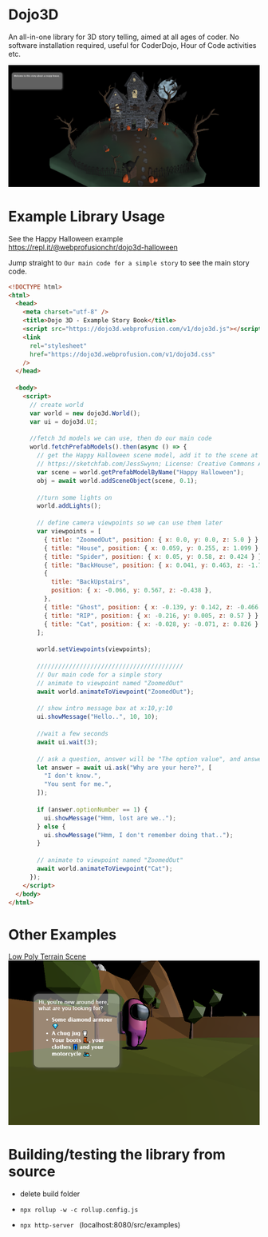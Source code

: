 # Dojo3D

An all-in-one library for 3D story telling, aimed at all ages of coder. No software installation required, useful for CoderDojo, Hour of Code activities etc.

![Example](docs/screens/halloween.png)

# Example Library Usage

See the Happy Halloween example https://repl.it/@webprofusionchr/dojo3d-halloween

Jump straight to `Our main code for a simple story` to see the main story code.

```html
<!DOCTYPE html>
<html>
  <head>
    <meta charset="utf-8" />
    <title>Dojo 3D - Example Story Book</title>
    <script src="https://dojo3d.webprofusion.com/v1/dojo3d.js"></script>
    <link
      rel="stylesheet"
      href="https://dojo3d.webprofusion.com/v1/dojo3d.css"
    />
  </head>

  <body>
    <script>
      // create world
      var world = new dojo3d.World();
      var ui = dojo3d.UI;

      //fetch 3d models we can use, then do our main code
      world.fetchPrefabModels().then(async () => {
        // get the Happy Halloween scene model, add it to the scene at scale 0.1
        // https://sketchfab.com/JessSwynn; License: Creative Commons Attribution
        var scene = world.getPrefabModelByName("Happy Halloween");
        obj = await world.addSceneObject(scene, 0.1);

        //turn some lights on
        world.addLights();

        // define camera viewpoints so we can use them later
        var viewpoints = [
          { title: "ZoomedOut", position: { x: 0.0, y: 0.0, z: 5.0 } },
          { title: "House", position: { x: 0.059, y: 0.255, z: 1.099 } },
          { title: "Spider", position: { x: 0.05, y: 0.58, z: 0.424 } },
          { title: "BackHouse", position: { x: 0.041, y: 0.463, z: -1.731 } },
          {
            title: "BackUpstairs",
            position: { x: -0.066, y: 0.567, z: -0.438 },
          },
          { title: "Ghost", position: { x: -0.139, y: 0.142, z: -0.466 } },
          { title: "RIP", position: { x: -0.216, y: 0.005, z: 0.57 } },
          { title: "Cat", position: { x: -0.028, y: -0.071, z: 0.826 } },
        ];

        world.setViewpoints(viewpoints);

        /////////////////////////////////////////
        // Our main code for a simple story
        // animate to viewpoint named "ZoomedOut"
        await world.animateToViewpoint("ZoomedOut");

        // show intro message box at x:10,y:10
        ui.showMessage("Hello..", 10, 10);

        //wait a few seconds
        await ui.wait(3);

        // ask a question, answer will be "The option value", and answer.optionNumber is the option number selected starting at 1 (1,2,3 etc).
        let answer = await ui.ask("Why are your here?", [
          "I don't know.",
          "You sent for me.",
        ]);

        if (answer.optionNumber == 1) {
          ui.showMessage("Hmm, lost are we..");
        } else {
          ui.showMessage("Hmm, I don't remember doing that..");
        }

        // animate to viewpoint named "ZoomedOut"
        await world.animateToViewpoint("Cat");
      });
    </script>
  </body>
</html>
```

# Other Examples

[Low Poly Terrain Scene](https://repl.it/@webprofusionchr/amongyou)
![Among You](docs/screens/amongyou.png)

# Building/testing the library from source

- delete build folder

- `npx rollup -w -c rollup.config.js`

- `npx http-server ` (localhost:8080/src/examples)
